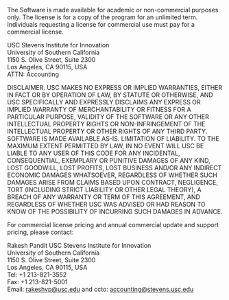 The Software is made available for academic or non-commercial purposes only. The license is for
a copy of the program for an unlimited term. Individuals requesting a license for commercial use
must pay for a commercial license.


USC Stevens Institute for Innovation\
University of Southern California\
1150 S. Olive Street, Suite 2300\
Los Angeles, CA 90115, USA\
ATTN: Accounting

DISCLAIMER. USC MAKES NO EXPRESS OR IMPLIED WARRANTIES, EITHER IN FACT OR BY
OPERATION OF LAW, BY STATUTE OR OTHERWISE, AND USC SPECIFICALLY AND EXPRESSLY
DISCLAIMS ANY EXPRESS OR IMPLIED WARRANTY OF MERCHANTABILITY OR FITNESS FOR A
PARTICULAR PURPOSE, VALIDITY OF THE SOFTWARE OR ANY OTHER INTELLECTUAL PROPERTY
RIGHTS OR NON-INFRINGEMENT OF THE INTELLECTUAL PROPERTY OR OTHER RIGHTS OF ANY
THIRD PARTY. SOFTWARE IS MADE AVAILABLE AS-IS.
LIMITATION OF LIABILITY. TO THE MAXIMUM EXTENT PERMITTED BY LAW, IN NO EVENT WILL
USC BE LIABLE TO ANY USER OF THIS CODE FOR ANY INCIDENTAL, CONSEQUENTIAL, EXEMPLARY
OR PUNITIVE DAMAGES OF ANY KIND, LOST GOODWILL, LOST PROFITS, LOST BUSINESS AND/OR
ANY INDIRECT ECONOMIC DAMAGES WHATSOEVER, REGARDLESS OF WHETHER SUCH DAMAGES
ARISE FROM CLAIMS BASED UPON CONTRACT, NEGLIGENCE, TORT (INCLUDING STRICT LIABILITY
OR OTHER LEGAL THEORY), A BREACH OF ANY WARRANTY OR TERM OF THIS AGREEMENT, AND
REGARDLESS OF WHETHER USC WAS ADVISED OR HAD REASON TO KNOW OF THE POSSIBILITY OF
INCURRING SUCH DAMAGES IN ADVANCE.

For commercial license pricing and annual commercial update and support pricing, please
contact:

Rakesh Pandit USC Stevens Institute for Innovation\
University of Southern California\
1150 S. Olive Street, Suite 2300\
Los Angeles, CA 90115, USA\
Tel: +1 213-821-3552\
Fax: +1 213-821-5001\
Email: rakeshvp@usc.edu and ccto: accounting@stevens.usc.edu
